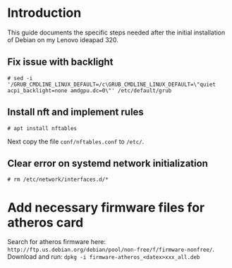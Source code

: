 # Introduction
This guide documents the specific steps needed after the initial installation of Debian on my Lenovo ideapad 320.

## Fix issue with backlight
```
# sed -i '/GRUB_CMDLINE_LINUX_DEFAULT=/c\GRUB_CMDLINE_LINUX_DEFAULT=\"quiet acpi_backlight=none amdgpu.dc=0\"' /etc/default/grub
```

## Install nft and implement rules
```
# apt install nftables
```
Next copy the file `conf/nftables.conf` to `/etc/`.

## Clear error on systemd network initialization
```
# rm /etc/network/interfaces.d/*

```

# Add necessary firmware files for atheros card

Search for atheros firmware here: `http://ftp.us.debian.org/debian/pool/non-free/f/firmware-nonfree/`. 
Download and run: `dpkg -i firmware-atheros_<datex>xxx_all.deb` 

